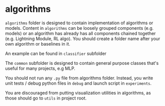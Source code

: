 # algorithms

`algorithms` folder is designed to contain implementation of algorithms or models. 
Content in `algorithms` can be loosely grouped components (e.g. models) or an algorithm has already has all
components chained together (e.g. Lightning Module, RL algo).
You should create a folder name after your own algorithm or baselines in it. 

An example can be found in `classifier` subfolder

The `common` subfolder is designed to contain general purpose classes that's useful for many projects, e.g MLP.

You should not run any `.py` file from algorithms folder. 
Instead, you write unit tests / debug python files in `debug` and launch script in `experiments`.

You are discouraged from putting visualization utilities in algorithms, as those should go to `utils` in project root.
